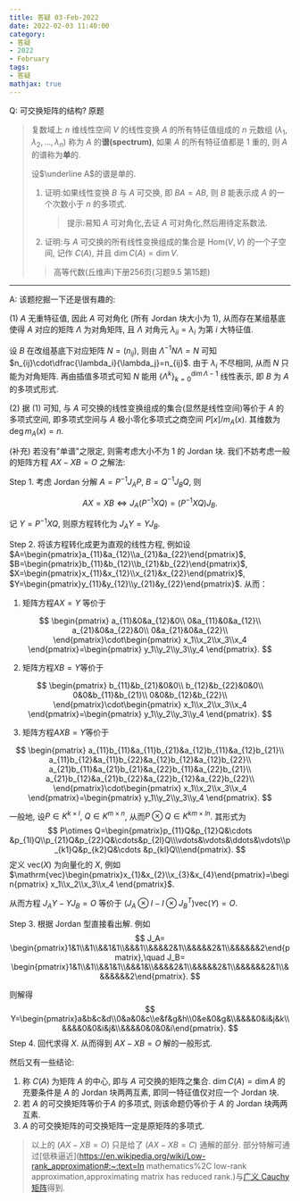 ```yaml
---
title: 答疑 03-Feb-2022
date: 2022-02-03 11:40:00
category: 
- 答疑
- 2022
- February
tags: 
- 答疑
mathjax: true
---
```


Q: 可交换矩阵的结构? 原题

> 复数域上 $n$ 维线性空间 $V$ 的线性变换 $A$ 的所有特征值组成的 $n$ 元数组 $(\lambda_1,\lambda_2,\ldots,\lambda_n)$ 称为 $A$ 的**谱(spectrum)**, 如果 $A$ 的所有特征值都是 $1$ 重的, 则 $A$ 的谱称为**单**的.
>
> 设$\underline A$的谱是单的.
>
> 1. 证明:如果线性变换 $B$ 与 $A$ 可交换, 即 $BA=AB$, 则 $B$ 能表示成 $A$ 的一个次数小于 $n$ 的多项式.
>
>    > 提示:易知 $A$ 可对角化,去证 $A$ 可对角化,然后用待定系数法. 
>
> 2. 证明:与 $A$ 可交换的所有线性变换组成的集合是 $\mathrm{Hom}(V,V)$ 的一个子空间, 记作 $C(A)$, 并且 $\dim C( A)=\dim V$.
>
> > 高等代数(丘维声)下册256页(习题9.5 第15题)

***

A: 该题挖掘一下还是很有趣的:

(1) $A$ 无重特征值, 因此 $A$ 可对角化 (所有 Jordan 块大小为 $1$), 从而存在某组基底使得 $A$ 对应的矩阵 $\Lambda$ 为对角矩阵, 且 $\Lambda$ 对角元 $\lambda_{ii}=\lambda_i$ 为第 $i$ 大特征值.

设 $B$ 在改组基底下对应矩阵 $N=(n_{ij})$, 则由 $\Lambda^{-1}N\Lambda= N$ 可知 $n_{ij}\cdot\dfrac{\lambda_i}{\lambda_j}=n_{ij}$. 由于 $\lambda_i$ 不尽相同, 从而 $N$ 只能为对角矩阵. 再由插值多项式可知 $N$ 能用 $\{\Lambda^{k}\}_{k=0}^{\dim \Lambda-1}$ 线性表示, 即 $B$ 为 $A$ 的多项式形式.

(2) 据 (1) 可知, 与 $A$ 可交换的线性变换组成的集合(显然是线性空间)等价于 $A$ 的多项式空间, 即多项式空间与 $A$ 极小零化多项式之商空间 $P[x]/m_A(x)$. 其维数为 $\deg m_A(x)=n$.

(补充) 若没有"单谱"之限定, 则需考虑大小不为 $1$ 的 Jordan 块. 我们不妨考虑一般的矩阵方程 $AX-XB=O$ 之解法:

Step 1. 考虑 Jordan 分解 $A=P^{-1} J_AP$, $B=Q^{-1}J_BQ$, 则

$$
AX=XB\Leftrightarrow J_A(P^{-1}XQ)=(P^{-1}XQ)J_B.
$$

记 $Y=P^{-1}XQ$, 则原方程转化为 $J_AY=YJ_B$.

Step 2. 将该方程转化成更为直观的线性方程, 例如设$A=\begin{pmatrix}a_{11}&a_{12}\\a_{21}&a_{22}\end{pmatrix}$, $B=\begin{pmatrix}b_{11}&b_{12}\\b_{21}&b_{22}\end{pmatrix}$, $X=\begin{pmatrix}x_{11}&x_{12}\\x_{21}&x_{22}\end{pmatrix}$, $Y=\begin{pmatrix}y_{11}&y_{12}\\y_{21}&y_{22}\end{pmatrix}$. 从而：

1. 矩阵方程$AX=Y$ 等价于

$$
\begin{pmatrix}
  a_{11}&0&a_{12}&0\\
  0&a_{11}&0&a_{12}\\
  a_{21}&0&a_{22}&0\\
  0&a_{21}&0&a_{22}\\
  \end{pmatrix}\cdot\begin{pmatrix}
  x_1\\x_2\\x_3\\x_4
  \end{pmatrix}=\begin{pmatrix}
  y_1\\y_2\\y_3\\y_4
  \end{pmatrix}.
$$

2. 矩阵方程$XB=Y$等价于

$$
  \begin{pmatrix}
  b_{11}&b_{21}&0&0\\
  b_{12}&b_{22}&0&0\\
  0&0&b_{11}&b_{21}\\
  0&0&b_{12}&b_{22}\\
  \end{pmatrix}\cdot\begin{pmatrix}
  x_1\\x_2\\x_3\\x_4
  \end{pmatrix}=\begin{pmatrix}
  y_1\\y_2\\y_3\\y_4
  \end{pmatrix}.
$$

3. 矩阵方程$AXB=Y$等价于

$$
  \begin{pmatrix}
  a_{11}b_{11}&a_{11}b_{21}&a_{12}b_{11}&a_{12}b_{21}\\
  a_{11}b_{12}&a_{11}b_{22}&a_{12}b_{12}&a_{12}b_{22}\\
  a_{21}b_{11}&a_{21}b_{21}&a_{22}b_{11}&a_{22}b_{21}\\
  a_{21}b_{12}&a_{21}b_{22}&a_{22}b_{12}&a_{22}b_{22}\\
  \end{pmatrix}\cdot\begin{pmatrix}
  x_1\\x_2\\x_3\\x_4
  \end{pmatrix}=\begin{pmatrix}
  y_1\\y_2\\y_3\\y_4
  \end{pmatrix}.
$$

一般地, 设$P\in K^{k\times l}$, $Q\in K^{m\times n}$, 从而$P\otimes Q\in K^{km\times ln}$. 其形式为
$$
P\otimes Q=\begin{pmatrix}p_{11}Q&p_{12}Q&\cdots &p_{1l}Q\\p_{21}Q&p_{22}Q&\cdots&p_{2l}Q\\\vdots&\vdots&\ddots&\vdots\\p_{k1}Q&p_{k2}Q&\cdots &p_{kl}Q\\\end{pmatrix}.
$$
定义 $\mathrm{vec}(X)$ 为向量化的 $X$, 例如 $\mathrm{vec}\begin{pmatrix}x_{1}&x_{2}\\x_{3}&x_{4}\end{pmatrix}=\begin{pmatrix}
x_1\\x_2\\x_3\\x_4
\end{pmatrix}$.

从而方程 $J_AY-YJ_B=O$ 等价于 $(J_A\otimes I-I\otimes J_B^T)\mathrm{vec }(Y)=O$.

Step 3. 根据 Jordan 型直接看出解. 例如
$$
J_A= \begin{pmatrix}1&1\\&1\\&&1&1\\&&&1\\&&&&2&1\\&&&&&2&1\\&&&&&&2\end{pmatrix},\quad J_B= \begin{pmatrix}1&1\\&1\\&&1&1\\&&&1&\\&&&&2&1\\&&&&&2&1\\&&&&&&2&1\\&&&&&&&2\end{pmatrix}.
$$

则解得
$$
Y=\begin{pmatrix}a&b&c&d\\0&a&0&c\\e&f&g&h\\0&e&0&g&\\&&&&0&i&j&k\\&&&&0&0&i&j&\\&&&&0&0&0&i\end{pmatrix}.
$$
Step 4. 回代求得 $X$. 从而得到 $AX-XB=O$ 解的一般形式.

然后又有一些结论:

1. 称 $C(A)$ 为矩阵 $A$ 的中心, 即与 $A$ 可交换的矩阵之集合. $\dim C(A)=\dim A$ 的充要条件是 $A$ 的 Jordan 块两两互素, 即同一特征值仅对应一个 Jordan 块.
2. 若 $A$ 的可交换矩阵等价于$A$ 的多项式, 则该命题仍等价于 $A$ 的 Jordan 块两两互素.
3. $A$ 的可交换矩阵的可交换矩阵一定是原矩阵的多项式.

> 以上的 $(AX-XB=O)$ 只是给了 $(AX-XB=C)$ 通解的部分. 部分特解可通过[低秩逼近](https://en.wikipedia.org/wiki/Low-rank_approximation#:~:text=In mathematics%2C low-rank approximation,approximating matrix has reduced rank.)与[广义 Cauchy 矩阵](https://en.wikipedia.org/wiki/Cauchy_matrix#Generalization)得到. 
